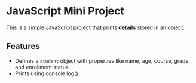 # JavaScript Mini Project

This is a simple JavaScript project that prints **details** stored in an object.

## Features
- Defines a `student` object with properties like name, age, course, grade, and enrollment status.
- Prints using console.log()

